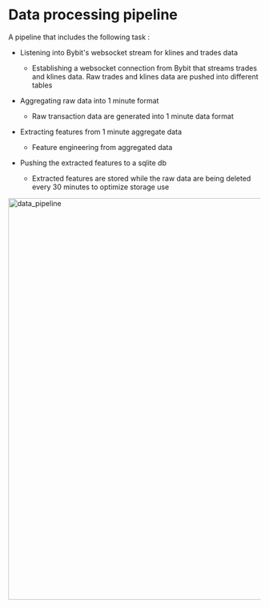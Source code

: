 # Data processing pipeline
A pipeline that includes the following task :

- Listening into Bybit's websocket stream for klines and trades data
	- Establishing a websocket connection from Bybit that streams trades and klines data. Raw trades and klines data are pushed into different tables
  
- Aggregating raw data into 1 minute format
	- Raw transaction data are generated into 1 minute data format 
  
- Extracting features from 1 minute aggregate data
	- Feature engineering from aggregated data
  
- Pushing the extracted features to a sqlite db
	- Extracted features are stored while the raw data are being deleted every 30 minutes to optimize storage use

<img width="671" height="801" alt="data_pipeline" src="https://github.com/user-attachments/assets/96270f7d-0a61-431a-91aa-8ab7e1b63e67" />
